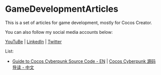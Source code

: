 # GameDevelopmentArticles

This is a set of articles for game development, mostly for Cocos Creator.

You can also follow my social media accounts below:

[YouTuBe](https://www.youtube.com/@LearnCocos) | [LinkedIn](https://www.linkedin.com/in/mrkylin/) | [Twitter](https://twitter.com/kylin_cc)

List:
- [Guide to Cocos Cyberpunk Source Code - EN]() | [ Cocos Cyberpunk 源码导读 - 中文]()
